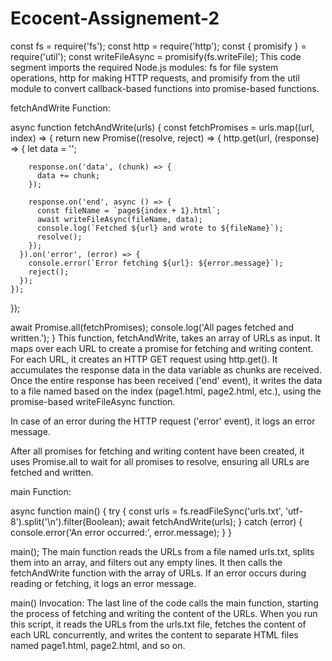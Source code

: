 # Ecocent-Assignement-2

const fs = require('fs');
const http = require('http');
const { promisify } = require('util');
const writeFileAsync = promisify(fs.writeFile);
This code segment imports the required Node.js modules: fs for file system operations, http for making HTTP requests, and promisify from the util module to convert callback-based functions into promise-based functions.

fetchAndWrite Function:

async function fetchAndWrite(urls) {
  const fetchPromises = urls.map((url, index) => {
    return new Promise((resolve, reject) => {
      http.get(url, (response) => {
        let data = '';

        response.on('data', (chunk) => {
          data += chunk;
        });

        response.on('end', async () => {
          const fileName = `page${index + 1}.html`;
          await writeFileAsync(fileName, data);
          console.log(`Fetched ${url} and wrote to ${fileName}`);
          resolve();
        });
      }).on('error', (error) => {
        console.error(`Error fetching ${url}: ${error.message}`);
        reject();
      });
    });
  });

  await Promise.all(fetchPromises);
  console.log('All pages fetched and written.');
}
This function, fetchAndWrite, takes an array of URLs as input. It maps over each URL to create a promise for fetching and writing content. For each URL, it creates an HTTP GET request using http.get(). It accumulates the response data in the data variable as chunks are received. Once the entire response has been received ('end' event), it writes the data to a file named based on the index (page1.html, page2.html, etc.), using the promise-based writeFileAsync function.

In case of an error during the HTTP request ('error' event), it logs an error message.

After all promises for fetching and writing content have been created, it uses Promise.all to wait for all promises to resolve, ensuring all URLs are fetched and written.

main Function:

async function main() {
  try {
    const urls = fs.readFileSync('urls.txt', 'utf-8').split('\n').filter(Boolean);
    await fetchAndWrite(urls);
  } catch (error) {
    console.error('An error occurred:', error.message);
  }
}

main();
The main function reads the URLs from a file named urls.txt, splits them into an array, and filters out any empty lines. It then calls the fetchAndWrite function with the array of URLs. If an error occurs during reading or fetching, it logs an error message.

main() Invocation:
The last line of the code calls the main function, starting the process of fetching and writing the content of the URLs.
When you run this script, it reads the URLs from the urls.txt file, fetches the content of each URL concurrently, and writes the content to separate HTML files named page1.html, page2.html, and so on.